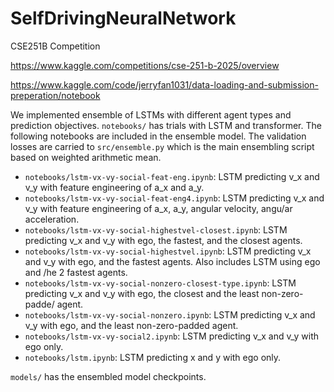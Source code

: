 # SelfDrivingNeuralNetwork
CSE251B Competition

https://www.kaggle.com/competitions/cse-251-b-2025/overview

https://www.kaggle.com/code/jerryfan1031/data-loading-and-submission-preperation/notebook

We implemented ensemble of LSTMs with different agent types and prediction objectives. 
```notebooks/``` has trials with LSTM and transformer. The following notebooks are included in the ensemble model. The validation losses are carried to ```src/ensemble.py``` which is the main ensembling script based on weighted arithmetic mean. 
- ```notebooks/lstm-vx-vy-social-feat-eng.ipynb```: LSTM predicting v_x and v_y with feature engineering of a_x and a_y.
- ```notebooks/lstm-vx-vy-social-feat-eng4.ipynb```: LSTM predicting v_x and v_y with feature engineering of a_x, a_y, angular velocity, angu/ar acceleration.
- ```notebooks/lstm-vx-vy-social-highestvel-closest.ipynb```: LSTM predicting v_x and v_y with ego, the fastest, and the closest agents.
- ```notebooks/lstm-vx-vy-social-highestvel.ipynb```: LSTM predicting v_x and v_y with ego, and the fastest agents. Also includes LSTM using ego and /he 2 fastest agents.
- ```notebooks/lstm-vx-vy-social-nonzero-closest-type.ipynb```: LSTM predicting v_x and v_y with ego, the closest and the least non-zero-padde/ agent.
- ```notebooks/lstm-vx-vy-social-nonzero.ipynb```: LSTM predicting v_x and v_y with ego, and the least non-zero-padded agent.
- ```notebooks/lstm-vx-vy-social2.ipynb```: LSTM predicting v_x and v_y with ego only.
- ```notebooks/lstm.ipynb```: LSTM predicting x and y with ego only.


```models/``` has the ensembled model checkpoints.



 